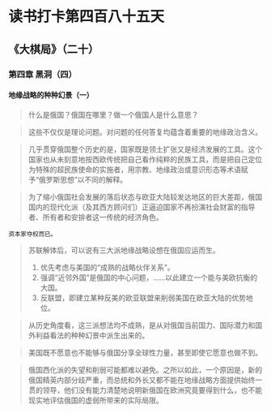 # 读书打卡第四百八十五天
## 《大棋局》（二十）
### 第四章 黑洞（四）
#### 地缘战略的种种幻景（一）

> 什么是俄国？俄国在哪里？做一个俄国人是什么意思？

> 这些不仅仅是理论问题。对问题的任何答复均蕴含着重要的地缘政治含义。

> 几乎贯穿俄国整个历史的是，国家既是领土扩张又是经济发展的工具。这个国家也从未刻意地按西欧传统把自己看作纯粹的民族工具，而是把自己定位为特殊的超民族使命的实施者，用宗教、地缘政治或意识形态等术语赋予“俄罗斯思想”以不同的解释。

> 为了缩小俄国社会发展的落后状态与欧亚大陆较发达地区的巨大差距，俄国国内的现代化派（及其西方顾问们）正逼迫国家不再扮演社会财富的指导者、所有者和安排者这一传统的经济角色。
```
资本家夺权而已。
```
> 苏联解体后，可以说有三大派地缘战略设想在俄国应运而生。
> 1. 优先考虑与美国的“成熟的战略伙伴关系”。
> 2. 强调“近邻外国”是俄国的中心问题，……以此建立一个能与美欧抗衡的大国。
> 3. 反联盟，即建立某种反美的欧亚联盟来削弱美国在欧亚大陆的优势地位。

> 从历史角度看，这三派想法均不成熟，是从对俄国当前国力、国际潜力和国外利益看法的种种幻景中派生出来的。

> 美国既不愿意也不能够与俄国分享全球性力量，甚至即使它愿意也做不到。

> 俄国西化派的失望和削弱可能都难以避免。之所以如此，一个原因是，新的俄国精英内部分歧严重，而总统和外长又都不能在地缘战略方面提供始终一贯的领导，他们没有能力清楚地说明新俄国在欧洲究竟要得到什么，也不能现实地评估俄国的虚弱所带来的实际局限。